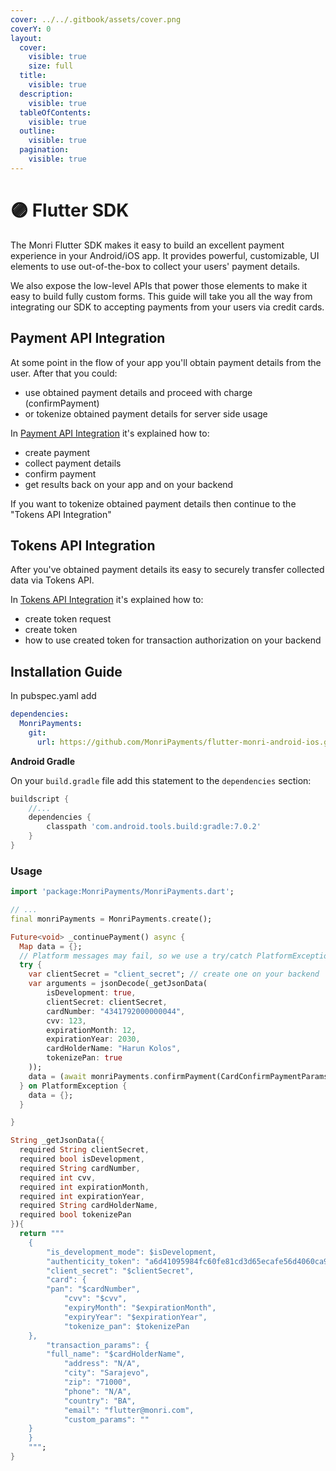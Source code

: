 ```yaml
---
cover: ../../.gitbook/assets/cover.png
coverY: 0
layout:
  cover:
    visible: true
    size: full
  title:
    visible: true
  description:
    visible: true
  tableOfContents:
    visible: true
  outline:
    visible: true
  pagination:
    visible: true
---
```


# 🟣 Flutter SDK

The Monri Flutter SDK makes it easy to build an excellent payment experience in your Android/iOS app. It provides powerful, customizable, UI elements to use out-of-the-box to collect your users' payment details.

We also expose the low-level APIs that power those elements to make it easy to build fully custom forms. This guide will take you all the way from integrating our SDK to accepting payments from your users via credit cards.

## Payment API Integration

At some point in the flow of your app you'll obtain payment details from the user. After that you could:

* use obtained payment details and proceed with charge (confirmPayment)
* or tokenize obtained payment details for server side usage

In [Payment API Integration](payment-api-integration.md) it's explained how to:

* create payment
* collect payment details
* confirm payment
* get results back on your app and on your backend

If you want to tokenize obtained payment details then continue to the "Tokens API Integration"

## Tokens API Integration

After you've obtained payment details its easy to securely transfer collected data via Tokens API.

In [Tokens API Integration](tokens-api-integration.md) it's explained how to:

* create token request
* create token
* how to use created token for transaction authorization on your backend

## Installation Guide

In pubspec.yaml add

```yaml
dependencies:
  MonriPayments:
    git:
      url: https://github.com/MonriPayments/flutter-monri-android-ios.git
```

**Android Gradle**

On your `build.gradle` file add this statement to the `dependencies` section:

```groovy
buildscript {
    //...
    dependencies {
        classpath 'com.android.tools.build:gradle:7.0.2'
    }
}
```

### Usage

```dart
import 'package:MonriPayments/MonriPayments.dart';
```

```dart
// ...
final monriPayments = MonriPayments.create();

Future<void> _continuePayment() async {
  Map data = {};
  // Platform messages may fail, so we use a try/catch PlatformException.
  try {
    var clientSecret = "client_secret"; // create one on your backend
    var arguments = jsonDecode(_getJsonData(
        isDevelopment: true,
        clientSecret: clientSecret,
        cardNumber: "4341792000000044",
        cvv: 123,
        expirationMonth: 12,
        expirationYear: 2030,
        cardHolderName: "Harun Kolos",
        tokenizePan: true
    ));
    data = (await monriPayments.confirmPayment(CardConfirmPaymentParams.fromJSON(arguments))).toJson();
  } on PlatformException {
    data = {};
  }

}

String _getJsonData({
  required String clientSecret,
  required bool isDevelopment,
  required String cardNumber,
  required int cvv,
  required int expirationMonth,
  required int expirationYear,
  required String cardHolderName,
  required bool tokenizePan
}){
  return """
    {
        "is_development_mode": $isDevelopment,
        "authenticity_token": "a6d41095984fc60fe81cd3d65ecafe56d4060ca9", //available on merchant's dashboard
        "client_secret": "$clientSecret",
        "card": {
        "pan": "$cardNumber",
            "cvv": "$cvv",
            "expiryMonth": "$expirationMonth",
            "expiryYear": "$expirationYear",
            "tokenize_pan": $tokenizePan
    },
        "transaction_params": {
        "full_name": "$cardHolderName",
            "address": "N/A",
            "city": "Sarajevo",
            "zip": "71000",
            "phone": "N/A",
            "country": "BA",
            "email": "flutter@monri.com",
            "custom_params": ""
    }
    }
    """;
}
```
